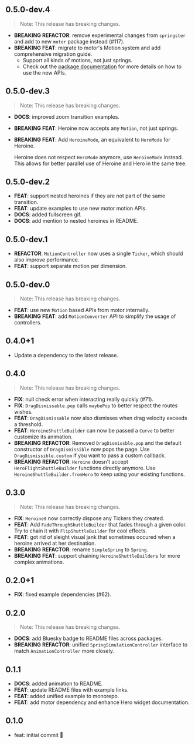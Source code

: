 ## 0.5.0-dev.4

> Note: This release has breaking changes.

 - **BREAKING** **REFACTOR**: remove experimental changes from `springster` and add to new `motor` package instead (#117).
 - **BREAKING** **FEAT**: migrate to motor's Motion system and add comprehensive migration guide.
    - Support all kinds of motions, not just springs.
    - Check out the [package documentation](https://pub.dev/packages/motor) for more details on how to use the new APIs.

## 0.5.0-dev.3

> Note: This release has breaking changes.

 - **DOCS**: improved zoom transition examples.
 - **BREAKING** **FEAT**: Heroine now accepts any `Motion`, not just springs.
 - **BREAKING** **FEAT**: Add `HeroineMode`, an equivalent to `HeroMode` for Heroine.

    Heroine does not respect `HeroMode` anymore, use `HeroineMode` instead.
    This allows for better parallel use of Heroine and Hero in the same tree.


## 0.5.0-dev.2

 - **FEAT**: support nested heroines if they are not part of the same transition.
 - **FEAT**: update examples to use new motor motion APIs.
 - **DOCS**: added fullscreen gif.
 - **DOCS**: add mention to nested heroines in README.

## 0.5.0-dev.1

 - **REFACTOR**: `MotionController` now uses a single `Ticker`, which should also improve performance.
 - **FEAT**: support separate motion per dimension.

## 0.5.0-dev.0

> Note: This release has breaking changes.

 - **FEAT**: use new `Motion` based APIs from motor internally.
 - **BREAKING** **FEAT**: add `MotionConverter` API to simplify the usage of controllers.

## 0.4.0+1

 - Update a dependency to the latest release.

## 0.4.0

> Note: This release has breaking changes.

 - **FIX**: null check error when interacting really quickly (#71).
 - **FIX**: `DragDismissable.pop` calls `maybePop` to better respect the routes wishes.
 - **FEAT**: `DragDismissable` now also dismisses when drag velocity exceeds a threshold.
 - **FEAT**: `HeroineShuttleBuilder` can now be passed a `Curve` to better customize its animation.
 - **BREAKING** **REFACTOR**: Removed `DragDismissble.pop` and the default constructor of `DragDismissible` now pops the page. Use `DragDismissible.custom` if you want to pass a custom callback.
 - **BREAKING** **REFACTOR**: `Heroine` doesn't accept `HeroFlightShuttleBuilder` functions directly anymore. Use `HeroineShuttleBuilder.fromHero` to keep using your existing functions.

## 0.3.0

> Note: This release has breaking changes.

 - **FIX**: `Heroine`s now correctly dispose any Tickers they created.
 - **FEAT**: Add `FadeThroughShuttleBuilder` that fades through a given color. Try to chain it with `FlipShuttleBuilder` for cool effects.
 - **FEAT**: got rid of sleight visual jank that sometimes occured when a heroine arrived at her destination.
 - **BREAKING** **REFACTOR**: rename `SimpleSpring` to `Spring`.
 - **BREAKING** **FEAT**: support chaining `HeroineShuttleBuilder`s for more complex animations.

## 0.2.0+1

 - **FIX**: fixed example dependencies (#62).

## 0.2.0

> Note: This release has breaking changes.

 - **DOCS**: add Bluesky badge to README files across packages.
 - **BREAKING** **REFACTOR**: unified `SpringSimulationController` interface to match `AnimationController` more closely.

## 0.1.1
 - **DOCS**: added animation to README.     
 - **FEAT**: update README files with example links.
 - **FEAT**: added unified example to monorepo.
 - **FEAT**: add motor dependency and enhance Hero widget documentation.

## 0.1.0

- feat: initial commit 🎉
